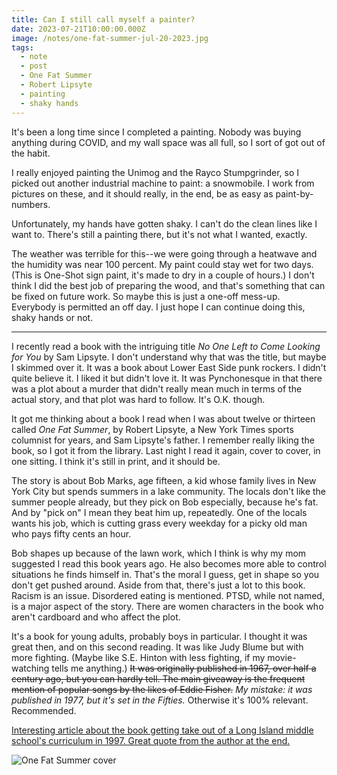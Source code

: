 ```yaml
---
title: Can I still call myself a painter?
date: 2023-07-21T10:00:00.000Z
image: /notes/one-fat-summer-jul-20-2023.jpg
tags:
  - note
  - post
  - One Fat Summer
  - Robert Lipsyte
  - painting
  - shaky hands
---
```


It's been a long time since I completed a painting. Nobody was buying anything during COVID, and my wall space was all full, so I sort of got out of the habit.

I really enjoyed painting the Unimog and the Rayco Stumpgrinder, so I picked out another industrial machine to paint: a snowmobile. I work from pictures on these, and it should really, in the end, be as easy as paint-by-numbers.

Unfortunately, my hands have gotten shaky. I can't do the clean lines like I want to. There's still a painting there, but it's not what I wanted, exactly.

The weather was terrible for this--we were going through a heatwave and the humidity was near 100 percent. My paint could stay wet for two days. (This is One-Shot sign paint, it's made to dry in a couple of hours.) I don't think I did the best job of preparing the wood, and that's something that can be fixed on future work. So maybe this is just a one-off mess-up. Everybody is permitted an off day. I just hope I can continue doing this, shaky hands or not.

---

I recently read a book with the intriguing title _No One Left to Come Looking for You_ by Sam Lipsyte. I don't understand why that was the title, but maybe I skimmed over it. It was a book about Lower East Side punk rockers. I didn't quite believe it. I liked it but didn't love it. It was Pynchonesque in that there was a plot about a murder that didn't really mean much in terms of the actual story, and that plot was hard to follow. It's O.K. though.

It got me thinking about a book I read when I was about twelve or thirteen called _One Fat Summer_, by Robert Lipsyte, a New York Times sports columnist for years, and Sam Lipsyte's father. I remember really liking the book, so I got it from the library. Last night I read it again, cover to cover, in one sitting. I think it's still in print, and it should be.

The story is about Bob Marks, age fifteen, a kid whose family lives in New York City but spends summers in a lake community. The locals don't like the summer people already, but they pick on Bob especially, because he's fat. And by "pick on" I mean they beat him up, repeatedly. One of the locals wants his job, which is cutting grass every weekday for a picky old man who pays fifty cents an hour.

Bob shapes up because of the lawn work, which I think is why my mom suggested I read this book years ago. He also becomes more able to control situations he finds himself in. That's the moral I guess, get in shape so you don't get pushed around. Aside from that, there's just a lot to this book. Racism is an issue. Disordered eating is mentioned. PTSD, while not named, is a major aspect of the story. There are women characters in the book who aren't cardboard and who affect the plot.

It's a book for young adults, probably boys in particular. I thought it was great then, and on this second reading. It was like Judy Blume but with more fighting. (Maybe like S.E. Hinton with less fighting, if my movie-watching tells me anything.) <s>It was originally published in 1967, over half a century ago, but you can hardly tell. The main giveaway is the frequent mention of popular songs by the likes of Eddie Fisher.</s> _My mistake: it was published in 1977, but it's set in the Fifties._ Otherwise it's 100% relevant.
Recommended.

[Interesting article about the book getting take out of a Long Island middle school's curriculum in 1997. Great quote from the author at the end.](https://www.nytimes.com/1997/06/08/nyregion/a-1977-comes-under-scrutiny.html)

![One Fat Summer cover](/static/img/notes/one-fat-summer-jul-20-2023.jpg "One Fat Summer cover")
